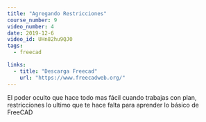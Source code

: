 ```yaml
---
title: "Agregando Restricciones"
course_number: 9
video_number: 4
date: 2019-12-6
video_id: UHn82hu9QJ0
tags:
  - freecad

links:
  - title: "Descarga Freecad"
    url: "https://www.freecadweb.org/"
---
```


El poder oculto que hace todo mas fácil cuando trabajas con plan, restricciones lo ultimo que te hace falta para aprender lo básico de FreeCAD
